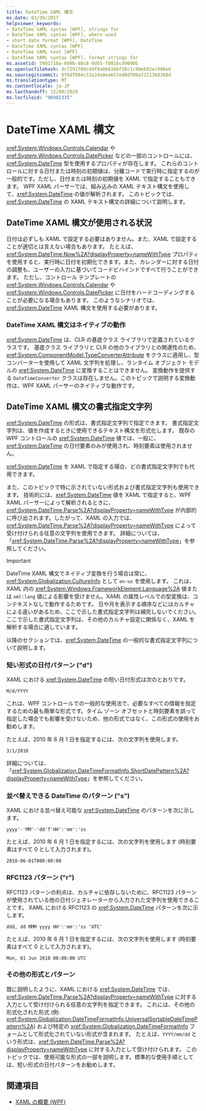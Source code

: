 ```yaml
---
title: DateTime XAML 構文
ms.date: 03/30/2017
helpviewer_keywords:
- DateTime XAML syntax [WPF], strings for
- DateTime XAML syntax [WPF], where used
- short date format [WPF], DateTime
- DateTime XAML syntax [WPF]
- DateTime XAML text [WPF]
- DateTime XAML syntax [WPF], format strings for
ms.assetid: 5901710a-609b-40c8-9d65-f0016cd9090b
ms.openlocfilehash: dc7291f09c44f8a0b616bf38c1c90eb92ec906e6
ms.sourcegitcommit: 9f6df084c53a3da0ea657ed0d708a72213683084
ms.translationtype: MT
ms.contentlocale: ja-JP
ms.lasthandoff: 12/09/2020
ms.locfileid: "96982335"
---
```

# <a name="datetime-xaml-syntax"></a>DateTime XAML 構文
<xref:System.Windows.Controls.Calendar> や <xref:System.Windows.Controls.DatePicker> などの一部のコントロールには、<xref:System.DateTime> 型を使用するプロパティが存在します。 これらのコントロールに対する日付または時刻の初期値は、分離コードで実行時に指定するのが一般的です。ただし、日付または時刻の初期値を XAML で指定することもできます。 WPF XAML パーサーでは、組み込みの XAML テキスト構文を使用して、<xref:System.DateTime> の値が解析されます。 このトピックでは、<xref:System.DateTime> の XAML テキスト構文の詳細について説明します。  

<a name="where_datetime_xaml_syntax_is_used"></a>
## <a name="when-to-use-datetime-xaml-syntax"></a>DateTime XAML 構文が使用される状況  
 日付は必ずしも XAML で設定する必要はありません。また、XAML で設定することが適切とは言えない場合もあります。 たとえば、<xref:System.DateTime.Now%2A?displayProperty=nameWithType> プロパティを使用すると、実行時に日付を初期化できます。また、カレンダーに対する日付の調整も、ユーザーの入力に基づいてコードビハインドですべて行うことができます。 ただし、コントロール テンプレートの <xref:System.Windows.Controls.Calendar> や <xref:System.Windows.Controls.DatePicker> に日付をハードコーディングすることが必要になる場合もあります。 このようなシナリオでは、<xref:System.DateTime> XAML 構文を使用する必要があります。  
  
### <a name="datetime-xaml-syntax-is-a-native-behavior"></a>DateTime XAML 構文はネイティブの動作  
 <xref:System.DateTime> は、CLR の基底クラス ライブラリで定義されているクラスです。 基底クラス ライブラリと CLR の他のライブラリとの関連性のため、<xref:System.ComponentModel.TypeConverterAttribute> をクラスに適用し、型コンバーターを使用して XAML 文字列を処理し、ランタイム オブジェクト モデルの <xref:System.DateTime> に変換することはできません。 変換動作を提供する `DateTimeConverter` クラスは存在しません。このトピックで説明する変換動作は、WPF XAML パーサーのネイティブな動作です。  
  
<a name="format_strings_for_datetime_xaml_syntax"></a>
## <a name="format-strings-for-datetime-xaml-syntax"></a>DateTime XAML 構文の書式指定文字列  
 <xref:System.DateTime> の形式は、書式指定文字列で指定できます。 書式指定文字列は、値を作成するときに使用できるテキスト構文を形式化します。 既存の WPF コントロールの <xref:System.DateTime> 値では、一般に、<xref:System.DateTime> の日付要素のみが使用され、時刻要素は使用されません。  
  
 <xref:System.DateTime> を XAML で指定する場合、どの書式指定文字列でも代用できます。  
  
 また、このトピックで特に示されていない形式および書式指定文字列も使用できます。 技術的には、<xref:System.DateTime> 値を XAML で指定すると、WPF XAML パーサーによって解析されるときに、<xref:System.DateTime.Parse%2A?displayProperty=nameWithType> が内部的に呼び出されます。したがって、XAML の入力では、<xref:System.DateTime.Parse%2A?displayProperty=nameWithType> によって受け付けられる任意の文字列を使用できます。 詳細については、「<xref:System.DateTime.Parse%2A?displayProperty=nameWithType>」を参照してください。  
  
> [!IMPORTANT]
> DateTime XAML 構文でネイティブ変換を行う場合は常に、<xref:System.Globalization.CultureInfo> として `en-us` を使用します。 これは、XAML 内の <xref:System.Windows.FrameworkElement.Language%2A> 値または `xml:lang` 値による影響を受けません。XAML の属性レベルでの型変換は、コンテキストなしで動作するためです。 日や月を表示する順序などにはカルチャによる違いがあるため、ここで示した書式指定文字列は補完しないでください。 ここで示した書式指定文字列は、その他のカルチャ設定に関係なく、XAML を解析する場合に適しています。  
  
 以降のセクションでは、<xref:System.DateTime> の一般的な書式指定文字列について説明します。  
  
### <a name="short-date-pattern-d"></a>短い形式の日付パターン ("d")  
 XAML における <xref:System.DateTime> の短い日付形式は次のとおりです。  
  
 `M/d/YYYY`  
  
 これは、WPF コントロールでの一般的な使用法で、必要なすべての情報を指定するための最も簡単な形式です。タイム ゾーン オフセットと時刻要素を誤って指定した場合でも影響を受けないため、他の形式ではなく、この形式の使用をお勧めします。  
  
 たとえば、2010 年 6 月 1 日を指定するには、次の文字列を使用します。  
  
 `3/1/2010`  
  
 詳細については、「<xref:System.Globalization.DateTimeFormatInfo.ShortDatePattern%2A?displayProperty=nameWithType>」を参照してください。  
  
### <a name="sortable-datetime-pattern-s"></a>並べ替えできる DateTime のパターン ("s")  
 XAML における並べ替え可能な <xref:System.DateTime> のパターンを次に示します。  
  
 `yyyy'-'MM'-'dd'T'HH':'mm':'ss`  
  
 たとえば、2010 年 6 月 1 日を指定するには、次の文字列を使用します (時刻要素はすべて 0 として入力されます)。  
  
 `2010-06-01T000:00:00`  
  
### <a name="rfc1123-pattern-r"></a>RFC1123 パターン ("r")  
 RFC1123 パターンの利点は、カルチャに依存しないために、RFC1123 パターンが使用されている他の日付ジェネレーターから入力された文字列を使用できることです。 XAML における RFC1123 の <xref:System.DateTime> パターンを次に示します。  
  
 `ddd, dd MMM yyyy HH':'mm':'ss 'UTC'`  
  
 たとえば、2010 年 6 月 1 日を指定するには、次の文字列を使用します (時刻要素はすべて 0 として入力されます)。  
  
 `Mon, 01 Jun 2010 00:00:00 UTC`  
  
### <a name="other-formats-and-patterns"></a>その他の形式とパターン  
 既に説明したように、XAML における <xref:System.DateTime> では、<xref:System.DateTime.Parse%2A?displayProperty=nameWithType> に対する入力として受け付けられる任意の文字列を指定できます。 これには、その他の形式化された形式 (例: <xref:System.Globalization.DateTimeFormatInfo.UniversalSortableDateTimePattern%2A>) および特定の <xref:System.Globalization.DateTimeFormatInfo> フォームとして形式化されていない形式が含まれます。 たとえば、`YYYY/mm/dd` という形式は、<xref:System.DateTime.Parse%2A?displayProperty=nameWithType> に対する入力として受け付けられます。 このトピックでは、使用可能な形式の一部を説明します。標準的な使用手順としては、短い形式の日付パターンをお勧めします。  
  
## <a name="see-also"></a>関連項目

- [XAML の概要 (WPF)](/dotnet/desktop-wpf/fundamentals/xaml)
